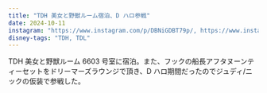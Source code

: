 ```yaml
---
title: "TDH 美女と野獣ルーム宿泊、D ハロ参戦"
date: 2024-10-11
instagram: "https://www.instagram.com/p/DBNiGDBT79p/, https://www.instagram.com/p/DBNlRvKTr7F/?img_index=1, https://www.instagram.com/p/DBT8Fhvzjjg/?img_index=1"
disney-tags: "TDH, TDL"
---
```


TDH 美女と野獣ルーム 6603 号室に宿泊。また、フックの船長アフタヌーンティーセットをドリーマーズラウンジで頂き、D ハロ期間だったのでジュディ/ニックの仮装で参戦した。 